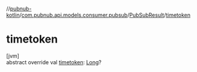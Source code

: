 //[pubnub-kotlin](../../../index.md)/[com.pubnub.api.models.consumer.pubsub](../index.md)/[PubSubResult](index.md)/[timetoken](timetoken.md)

# timetoken

[jvm]\
abstract override val [timetoken](timetoken.md): [Long](https://kotlinlang.org/api/latest/jvm/stdlib/kotlin/-long/index.html)?
